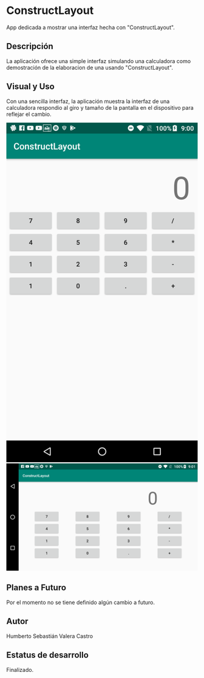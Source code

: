 # ConstructLayout
App dedicada a mostrar una interfaz hecha con "ConstructLayout".

## Descripción
La aplicación ofrece una simple interfaz simulando una calculadora como demostración de la elaboracion de una usando "ConstructLayout".

## Visual y Uso
Con una sencilla interfaz, la aplicación muestra la interfaz de una calculadora respondio al giro y tamaño de la pantalla en el dispositivo para reflejar el cambio.
  
![](https://raw.githubusercontent.com/SebastianValera/ConstructLayout/master/Proyecto_ConstructNormal.png)
![](https://raw.githubusercontent.com/SebastianValera/ConstructLayout/master/Proyecto_ConstructVolteado.png)

## Planes a Futuro
Por el momento no se tiene definido algún cambio a futuro.

## Autor
Humberto Sebastián Valera Castro

## Estatus de desarrollo
Finalizado.

